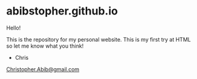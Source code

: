 # abibstopher.github.io

Hello!

This is the repository for my personal website. This is my first try at HTML so let me know what you think!

- Chris  

Christopher.Abib@gmail.com
